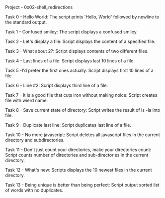 Project - 0x02-shell_redirections

Task 0 - Hello World: The script prints 'Hello, World' followed by newline to the standard output.

Task 1 - Confused smiley: The script displays a confused smiley.

Task 2 - Let's display a file: Script displays the content of a specified file.

Task 3 - What about 2?: Script displays contents of two different files.

Task 4 - Last lines of a file: Script displays last 10 lines of a file.

Task 5 -I'd prefer the first ones actually: Script displays first 10 lines of a file.

Task 6 - Line #2: Script displays third line of a file.

Task 7 - It is a good file that cuts iron without making noice: Script creates file with wierd name.

Task 8 - Save current state of directory: Script writes the result of ls -la into file.

Task 9 - Duplicate last line: Script duplicates last line of a file.

Task 10 - No more javascript: Script deletes all javascript files in the current directory and subdirectories.

Task 11 - Don't just count your directories, make your directories count: Script counts number of directories and sub-directories in the current directory.

Task 12 - What's new: Scripts displays the 10 newest files in the current directory.

Task 13 - Being unique is better than being perfect: Script output sorted list of words with no duplicates.
